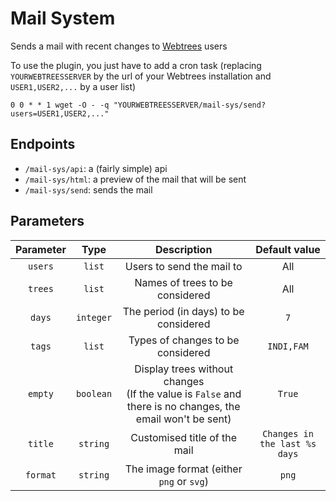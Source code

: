 # Mail System
Sends a mail with recent changes to [Webtrees](https://github.com/fisharebest/webtrees) users

To use the plugin, you just have to add a cron task (replacing `YOURWEBTREESSERVER` by the url of your Webtrees installation and `USER1,USER2,...` by a user list)
```
0 0 * * 1 wget -O - -q "YOURWEBTREESSERVER/mail-sys/send?users=USER1,USER2,..."
```

## Endpoints

* `/mail-sys/api`: a (fairly simple) api
* `/mail-sys/html`: a preview of the mail that will be sent
* `/mail-sys/send`: sends the mail

## Parameters

| Parameter |   Type    |                                                 Description                                                  |         Default value         |
|:---------:|:---------:|:------------------------------------------------------------------------------------------------------------:|:-----------------------------:|
|  `users`  |  `list`   |                                          Users to send the mail to                                           |              All              |
|  `trees`  |  `list`   |                                       Names of trees to be considered                                        |              All              |
|  `days`   | `integer` |                                    The period (in days) to be considered                                     |              `7`              |
|  `tags`   |  `list`   |                                      Types of changes to be considered                                       |          `INDI,FAM`           |
|  `empty`  | `boolean` | Display trees without changes <br>(If the value is `False` and there is no changes, the email won't be sent) |            `True`             |
|  `title`  | `string`  |                                         Customised title of the mail                                         | `Changes in the last %s days` |
| `format`  | `string`  |                                   The image format (either `png` or `svg`)                                   |             `png`             |
